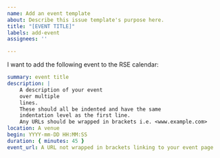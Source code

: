 ```yaml
---
name: Add an event template
about: Describe this issue template's purpose here.
title: "[EVENT TITLE]"
labels: add-event
assignees: ''

---
```


<!-- Please complete the following template to trigger a GitHub action that adds your event as a pull request to the RSE Calendar site. Please note the duration field can either be hours, minutes, days. This section within HTML comment tags is not down when submitting your issue -->

I want to add the following event to the RSE calendar:

```yaml
summary: event title
description: |
    A description of your event
    over multiple
    lines.
    These should all be indented and have the same 
    indentation level as the first line.
    Any URLs should be wrapped in brackets i.e. <www.example.com>
location: A venue
begin: YYYY-mm-DD HH:MM:SS
duration: { minutes: 45 }
event_url: A URL not wrapped in brackets linking to your event page
```
